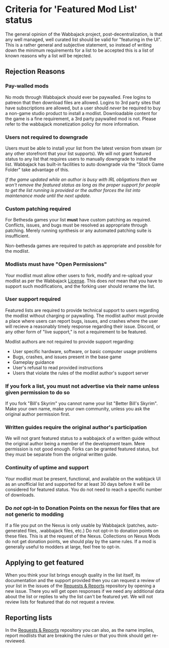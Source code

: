 # Criteria for 'Featured Mod List' status

The general opinion of the Wabbajack project, post-decentralization, is that any well managed, well curated list should be valid for "featuring in the UI". This is a rather general and subjective statement, so instead of writing down the minimum requirements for a list to be accepted this is a list of known reasons why a list *will* be rejected.

## Rejection Reasons

### Pay-walled mods

No mods through Wabbajack should ever be paywalled. Free logins to patreon that then download files are allowed. Logins to 3rd party sites that have subscriptions are allowed, but a user should *never* be required to buy a non-game studio product to install a modlist. Downloadable content for the game is a fine requirement, a 3rd party paywalled mod is not. Please refer to the wabbajack monetization policy for more information.

### Users not required to downgrade

Users must be able to install your list from the latest version from steam (or any other storefront that your list supports). We will not grant featured status to any list that requires users to manually downgrade to install the list. Wabbajack has built-in facilities to auto downgrade via the "Stock Game Folder" take advantage of this.

*If the game updated while an author is busy with IRL obligations then we won't remove the featured status as long as the proper support for people to get the list running is provided or the author forces the list into maintenance mode until the next update.*

### Custom patching required

For Bethesda games your list **must** have custom patching as required. Conflicts, issues, and bugs must be resolved as appropriate through patching. Merely running synthesis or any automated patching suite is insufficient.

Non-bethesda games are required to patch as appropriate and possible for the modlist. 

### Modlists must have "Open Permissions"

Your modlist must allow other users to fork, modify and re-upload your modlist as per the Wabbajack [License](https://github.com/wabbajack-tools/wabbajack/blob/main/LICENSE.txt). This does *not* mean that you have to support such modifications, and the forking user should rename the list.

### User support required

Featured lists are required to provide technical support to users regarding the modlist without charging or paywalling. The modlist author must provide a place where users can report bugs, issues, and crashes where the user will recieve a reasonably timely response regarding their issue. Discord, or any other form of "live support," is not a requirement to be featured.

Modlist authors are not required to provide support regarding:

- User specific hardware, software, or basic computer usage problems
- Bugs, crashes, and issues present in the base game
- Gameplay guidance
- User's refusal to read provided instructions
- Users that violate the rules of the modlist author's support server

### If you fork a list, you must not advertise via their name unless given permission to do so

If you fork "Bill's Skyrim" you cannot name your list "Better Bill's Skyrim". Make your own name, make your own community, unless you ask the original author permission first.

### Written guides require the original author's participation

We will not grant featured status to a wabbajack of a written guide without the original author being a member of the development team. Mere permission is not good enough. Forks can be granted featured status, but they must be separate from the original written guide.

### Continuity of uptime and support

Your modlist must be present, functional, and available on the wabbjack UI as an unofficial list and supported for at least 30 days before it will be considered for featured status. You do not need to reach a specific number of downloads. 

### Do *not* opt-in to Donation Points on the nexus for files that are not generic to modding

If a file you put on the Nexus is only usable by Wabbajack (patches, auto-generated files, .wabbajack files, etc.) Do not opt-in to donation points on these files. This is at the request of the Nexus. Collections on Nexus Mods do not get donation points, we should play by the same rules. If a mod is generally useful to modders at large, feel free to opt-in.

## Applying to get featured

When you think your list brings enough quality in the list itself, its documentation and the support provided then you can request a review of your list in the issues of the [Requests & Reports](https://github.com/wabbajack-tools/Requests-Reports/issues) repository by opening a new issue. There you will get open responses if we need any additional data about the list or replies to why the list can't be featured yet. We will not review lists for featured that do not request a review.

## Reporting lists

In the [Requests & Reports](https://github.com/wabbajack-tools/Requests-Reports/issues) repository you can also, as the name implies, report modlists that are breaking the rules or that you think should get re-reviewed. 
